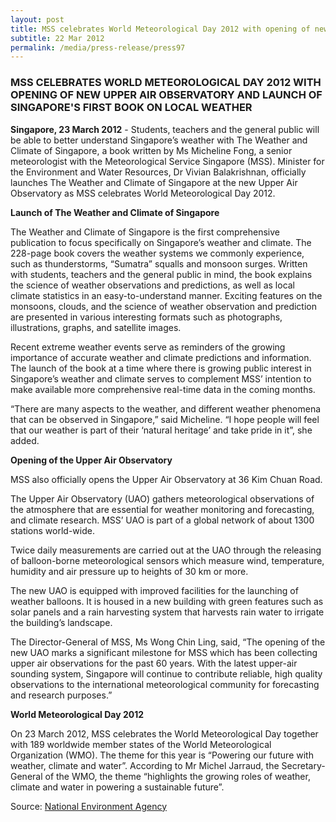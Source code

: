 ```yaml
---
layout: post
title: MSS celebrates World Meteorological Day 2012 with opening of new Upper Air Observatory and launch of Singapore's first book on local weather
subtitle: 22 Mar 2012
permalink: /media/press-release/press97
---
```


### MSS CELEBRATES WORLD METEOROLOGICAL DAY 2012 WITH OPENING OF NEW UPPER AIR OBSERVATORY AND LAUNCH OF SINGAPORE'S FIRST BOOK ON LOCAL WEATHER

**Singapore, 23 March 2012** - Students, teachers and the general public will be able to better understand Singapore’s weather with The Weather and Climate of Singapore, a book written by Ms Micheline Fong, a senior meteorologist with the Meteorological Service Singapore (MSS). Minister for the Environment and Water Resources, Dr Vivian Balakrishnan, officially launches The Weather and Climate of Singapore at the new Upper Air Observatory as MSS celebrates World Meteorological Day 2012.

**Launch of The Weather and Climate of Singapore**

The Weather and Climate of Singapore is the first comprehensive publication to focus specifically on Singapore’s weather and climate. The 228-page book covers the weather systems we commonly experience, such as thunderstorms, “Sumatra” squalls and monsoon surges. Written with students, teachers and the general public in mind, the book explains the science of weather observations and predictions, as well as local climate statistics in an easy-to-understand manner. Exciting features on the monsoons, clouds, and the science of weather observation and prediction are presented in various interesting formats such as photographs, illustrations, graphs, and satellite images.

Recent extreme weather events serve as reminders of the growing importance of accurate weather and climate predictions and information. The launch of the book at a time where there is growing public interest in Singapore’s weather and climate serves to complement MSS’ intention to make available more comprehensive real-time data in the coming months.

“There are many aspects to the weather, and different weather phenomena that can be observed in Singapore,” said Micheline. “I hope people will feel that our weather is part of their ‘natural heritage’ and take pride in it”, she added.

**Opening of the Upper Air Observatory**

MSS also officially opens the Upper Air Observatory at 36 Kim Chuan Road.

The Upper Air Observatory (UAO) gathers meteorological observations of the atmosphere that are essential for weather monitoring and forecasting, and climate research. MSS’ UAO is part of a global network of about 1300 stations world-wide.

Twice daily measurements are carried out at the UAO through the releasing of balloon-borne meteorological sensors which measure wind, temperature, humidity and air pressure up to heights of 30 km or more.

The new UAO is equipped with improved facilities for the launching of weather balloons. It is housed in a new building with green features such as solar panels and a rain harvesting system that harvests rain water to irrigate the building’s landscape.

The Director-General of MSS, Ms Wong Chin Ling, said, “The opening of the new UAO marks a significant milestone for MSS which has been collecting upper air observations for the past 60 years. With the latest upper-air sounding system, Singapore will continue to contribute reliable, high quality observations to the international meteorological community for forecasting and research purposes.”

**World Meteorological Day 2012**

On 23 March 2012, MSS celebrates the World Meteorological Day together with 189 worldwide member states of the World Meteorological Organization (WMO). The theme for this year is “Powering our future with weather, climate and water”. According to Mr Michel Jarraud, the Secretary-General of the WMO, the theme “highlights the growing roles of weather, climate and water in powering a sustainable future”.


Source: [<a href="https://www.nea.gov.sg/" target="_blank">National Environment Agency</a>](https://www.nea.gov.sg/)
